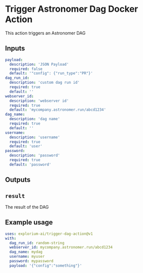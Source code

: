 # Trigger Astronomer Dag Docker Action

This action triggers an Astronomer DAG
## Inputs

```yaml
payload:
  description: 'JSON Payload'
  required: false
  default: '"config": {"run_type":"PR"}'
dag_run_id:
  description: 'custom dag run id'
  required: true
  default: ''
webserver_id:
  description: 'webserver id'
  required: true
  default: 'mycompany.astronomer.run/abcd1234'         
dag_name:
  description: 'dag name'
  required: true
  default: ''
username: 
  description: 'username'
  required: true
  default: 'user'     
password: 
  description: 'password'
  required: true
  default: 'password'   
```

## Outputs

## `result`

The result of the DAG

## Example usage

```yaml
uses: explorium-ai/trigger-dag-action@v1
with:
  dag_run_id: random-string
  webserver_id: mycompany.astronomer.run/abcd1234
  dag_name: mydag
  username: myuser
  password: mypassword
  payload: '{"config":"something"}'
```
